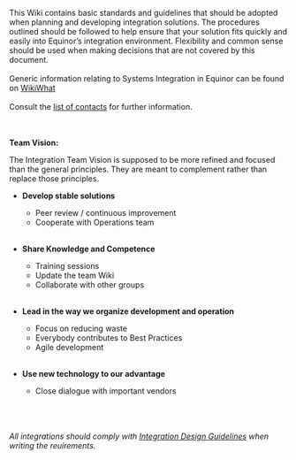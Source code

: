 This Wiki contains basic standards and guidelines that should be adopted when planning and developing integration solutions. The procedures outlined should be followed to help ensure that your solution fits quickly and easily into Equinor’s integration environment. Flexibility and common sense should be used when making decisions that are not covered by this document.<br><br>
Generic information relating to Systems Integration in Equinor can be found on [WikiWhat](https://wiki.equinor.com/wiki/index.php/Systems_Integration)<BR>
<BR>
Consult the [list of contacts](http://127.0.0.1:8000/Contact/) for further information.
<br>
<br>
<br>


**Team Vision:**

The Integration Team Vision is supposed to be more refined and focused than the general principles. They are meant to complement rather than replace those principles.

*   **Develop stable solutions**
    *   Peer review / continuous improvement 
    *   Cooperate with Operations team<br><br>

*   **Share Knowledge and Competence**
    *   Training sessions 
    *   Update the team Wiki
    *   Collaborate with other groups<br><br>

*   **Lead in the way we organize development and operation**
    *   Focus on reducing waste 
    *   Everybody contributes to Best Practices
    *   Agile development<br><br>

*   **Use new technology to our advantage**
    *   Close dialogue with important vendors<br><br><br><br>


_All integrations should comply with [Integration Design Guidelines](https://wiki.equinor.com/wiki/index.php/Systems_Integration/Design_Guidelines) when writing the reuirements._
    